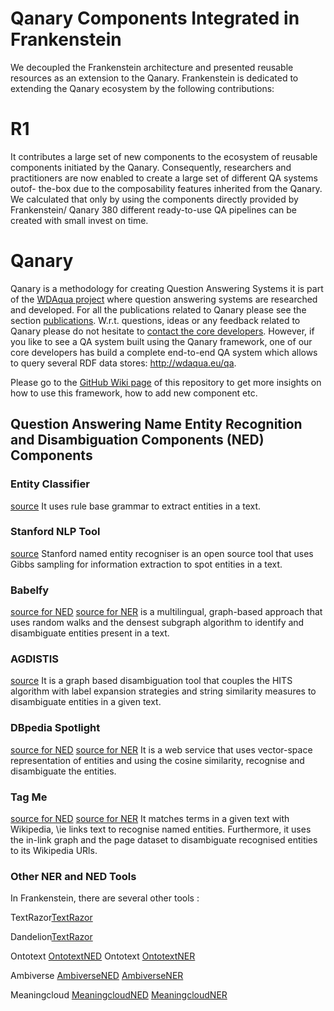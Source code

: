 # Qanary Components Integrated in Frankenstein

We decoupled the Frankenstein architecture and presented reusable resources as an extension to the Qanary. Frankenstein is dedicated to extending
the Qanary ecosystem by the following contributions:
# R1
It contributes a large set of new components to the ecosystem of reusable components initiated by the Qanary. Consequently, researchers and practitioners are now enabled to create a large set of different QA systems outof-
the-box due to the composability features inherited from the Qanary. We calculated that only by using the components directly provided by Frankenstein/ Qanary 380 different ready-to-use QA pipelines can be created with small invest on time.

# Qanary
Qanary is a methodology for creating Question Answering Systems it is part of the [WDAqua project](http://wdaqua.eu) where question answering systems are researched and developed. For all the publications related to Qanary please see the section [publications](#qanarypublications). W.r.t. questions, ideas or any feedback related to Qanary please do not hesitate to [contact the core developers](https://github.com/WDAqua/Qanary/wiki/Who-do-I-talk-to%3F). However, if you like to see a QA system built using the Qanary framework, one of our core developers has build a complete end-to-end QA system which allows to query several RDF data stores: http://wdaqua.eu/qa.

Please go to the [GitHub Wiki page](https://github.com/WDAqua/Qanary/wiki) of this repository to get more insights on how to use this framework, how to add new component etc.

## Question Answering Name Entity Recognition and Disambiguation Components (NED) Components

### Entity Classifier 
[source](https://github.com/WDAqua/Qanary-question-answering-components/tree/master/qanary_component-NER-EntityClassifier2)
It uses rule base grammar to extract entities in a text. 

### Stanford NLP Tool
[source](https://github.com/WDAqua/Qanary-question-answering-components/tree/master/qanary_component-NER-stanford)
Stanford named entity recogniser is an open source tool that uses Gibbs sampling for information extraction to spot entities in a text.

### Babelfy
[source for NED](https://github.com/WDAqua/Qanary-question-answering-components/tree/master/qanary_component-NED-Babelfy)
[source for NER](https://github.com/WDAqua/Qanary-question-answering-components/tree/master/qanary_component-NER-Babelfy)
is a multilingual, graph-based approach that uses random walks and the densest subgraph algorithm to identify and disambiguate entities present in a text.


### AGDISTIS
[source](https://github.com/WDAqua/Qanary-question-answering-components/tree/master/qanary_component-NED-AGDISTIS)
It is a graph based disambiguation tool that couples the HITS algorithm with label expansion strategies and string similarity measures to disambiguate entities in a given text.

### DBpedia Spotlight
[source for NED](https://github.com/WDAqua/Qanary-question-answering-components/tree/master/qanary_component-NED-DBpedia-Spotlight)
[source for NER](https://github.com/WDAqua/Qanary-question-answering-components/tree/master/qanary_component-NER-DBpedia-Spotlight)
 It is a web service that uses vector-space representation of entities and using the cosine similarity, recognise and disambiguate the entities.
 
 
 ### Tag Me
[source for NED](https://github.com/WDAqua/Qanary-question-answering-components/tree/master/qanary_component-NED-tagme)
[source for NER](https://github.com/WDAqua/Qanary-question-answering-components/tree/master/qanary_component-NER-tagme)
 It matches terms in a given text with Wikipedia, \ie links text to recognise named entities. 
 Furthermore, it uses the in-link graph and the page dataset to disambiguate recognised entities to its Wikipedia URls.
 
 ### Other NER and NED Tools 
 In Frankenstein, there are several other tools :
 
 TextRazor[TextRazor](https://github.com/WDAqua/Qanary-question-answering-components/tree/master/qanary_component-NER-TextRazor)
 
 Dandelion[TextRazor](https://github.com/WDAqua/Qanary-question-answering-components/tree/master/qanary_component-NED-Dandelion)
 
 Ontotext [OntotextNED](https://github.com/WDAqua/Qanary-question-answering-components/tree/master/qanary_component-NED-Ontotext)
  Ontotext [OntotextNER](https://github.com/WDAqua/Qanary-question-answering-components/tree/master/qanary_component-NER-Ontotext)
  
 Ambiverse [AmbiverseNED](https://github.com/WDAqua/Qanary-question-answering-components/tree/master/qanary_component-NED-Ambiverse)
  [AmbiverseNER](https://github.com/WDAqua/Qanary-question-answering-components/tree/master/qanary_component-NER-Ambiverse)
  
  Meaningcloud [MeaningcloudNED](https://github.com/WDAqua/Qanary-question-answering-components/tree/master/qanary_component-NED-Meaningcloud)
  [MeaningcloudNER](https://github.com/WDAqua/Qanary-question-answering-components/tree/master/qanary_component-NER-Meaningcloud)
 
 
 
